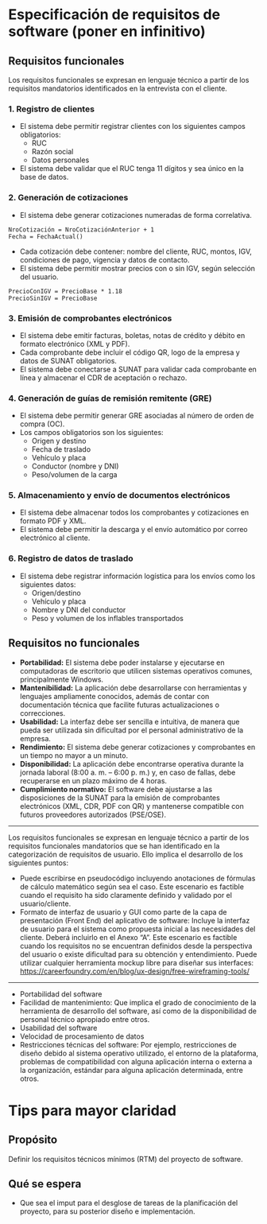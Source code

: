 # Especificación de requisitos de software (poner en infinitivo)

## Requisitos funcionales
Los requisitos funcionales se expresan en lenguaje técnico a partir de los requisitos mandatorios identificados en la entrevista con el cliente.

### 1. Registro de clientes
- El sistema debe permitir registrar clientes con los siguientes campos obligatorios:
  - RUC
  - Razón social
  - Datos personales
- El sistema debe validar que el RUC tenga 11 dígitos y sea único en la base de datos.
### 2. Generación de cotizaciones
- El sistema debe generar cotizaciones numeradas de forma correlativa.
```
NroCotización = NroCotizaciónAnterior + 1
Fecha = FechaActual()
```
- Cada cotización debe contener: nombre del cliente, RUC, montos, IGV, condiciones de pago, vigencia y datos de contacto.
- El sistema debe permitir mostrar precios con o sin IGV, según selección del usuario.
```
PrecioConIGV = PrecioBase * 1.18
PrecioSinIGV = PrecioBase
```
### 3. Emisión de comprobantes electrónicos
- El sistema debe emitir facturas, boletas, notas de crédito y débito en formato electrónico (XML y PDF).
- Cada comprobante debe incluir el código QR, logo de la empresa y datos de SUNAT obligatorios.
- El sistema debe conectarse a SUNAT para validar cada comprobante en línea y almacenar el CDR de aceptación o rechazo.
### 4. Generación de guías de remisión remitente (GRE)
- El sistema debe permitir generar GRE asociadas al número de orden de compra (OC).
- Los campos obligatorios son los siguientes:
   - Origen y destino
   - Fecha de traslado
   - Vehículo y placa
   - Conductor (nombre y DNI)
   - Peso/volumen de la carga
### 5. Almacenamiento y envío de documentos electrónicos
- El sistema debe almacenar todos los comprobantes y cotizaciones en formato PDF y XML.
- El sistema debe permitir la descarga y el envío automático por correo electrónico al cliente.
### 6. Registro de datos de traslado
- El sistema debe registrar información logística para los envíos como los siguientes datos:
   - Origen/destino
   - Vehículo y placa
   - Nombre y DNI del conductor
   - Peso y volumen de los inflables transportados

## Requisitos no funcionales
- **Portabilidad:** El sistema debe poder instalarse y ejecutarse en computadoras de escritorio que utilicen sistemas operativos comunes, principalmente Windows.
- **Mantenibilidad:** La aplicación debe desarrollarse con herramientas y lenguajes ampliamente conocidos, además de contar con documentación técnica que facilite futuras actualizaciones o correcciones.
- **Usabilidad:** La interfaz debe ser sencilla e intuitiva, de manera que pueda ser utilizada sin dificultad por el personal administrativo de la empresa.
- **Rendimiento:** El sistema debe generar cotizaciones y comprobantes en un tiempo no mayor a un minuto.
- **Disponibilidad:** La aplicación debe encontrarse operativa durante la jornada laboral (8:00 a. m. – 6:00 p. m.) y, en caso de fallas, debe recuperarse en un plazo máximo de 4 horas.
- **Cumplimiento normativo:** El software debe ajustarse a las disposiciones de la SUNAT para la emisión de comprobantes electrónicos (XML, CDR, PDF con QR) y mantenerse compatible con futuros proveedores autorizados (PSE/OSE).
---------------------------------------------------------
Los requisitos funcionales se expresan en lenguaje técnico a partir de los requisitos funcionales mandatorios que se han identificado en la categorización de requisitos de usuario.
Ello implica el desarrollo de los siguientes puntos:
- Puede escribirse en pseudocódigo incluyendo anotaciones de fórmulas de cálculo matemático según sea el caso. Este escenario es factible cuando el requisito ha sido claramente definido y validado
  por el usuario/cliente.
- Formato de interfaz de usuario y GUI como parte de la capa de presentación (Front End) del aplicativo de software: Incluye la interfaz de usuario para el sistema como propuesta inicial a las necesidades
  del cliente. Deberá incluirlo en el Anexo “A”. Este escenario es factible cuando los requisitos no se encuentran definidos desde la perspectiva del usuario o existe dificultad para su obtención y entendimiento.
  Puede utilizar cualquier herramienta mockup libre para diseñar sus interfaces: https://careerfoundry.com/en/blog/ux-design/free-wireframing-tools/
------------------------------------------------------
- Portabilidad del software
- Facilidad de mantenimiento: Que implica el grado de conocimiento de la herramienta de desarrollo del software, así como de la disponibilidad de personal técnico apropiado entre otros.
- Usabilidad del software
- Velocidad de procesamiento de datos
- Restricciones técnicas del software: Por ejemplo, restricciones de diseño debido al sistema operativo utilizado, el entorno de la plataforma, problemas de compatibilidad con alguna aplicación interna o
  externa a la organización, estándar para alguna aplicación determinada, entre otros.


# Tips para mayor claridad
## Propósito
Definir los requisitos técnicos mínimos (RTM) del proyecto de software.

## Qué se espera
- Que sea el imput para el desglose de tareas de la planificación del proyecto, para su posterior diseño e implementación.
